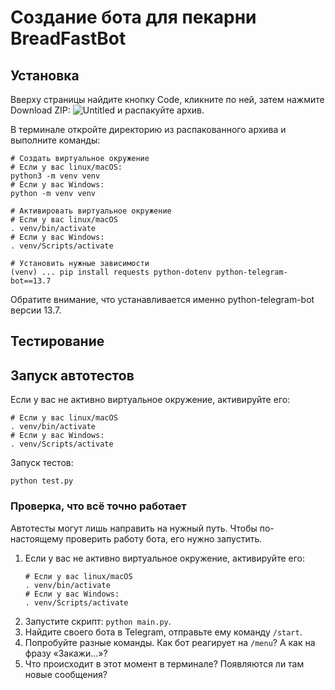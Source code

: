 # Создание бота для пекарни BreadFastBot

## Установка

Вверху страницы найдите кнопку Code, кликните по ней, затем нажмите Download ZIP:
![Untitled](https://github.com/PracticumGrade/telegram-bot-1/assets/13587415/4a427987-b925-4f58-b955-bac1398abdc9)
и распакуйте архив.

В терминале откройте директорию из распакованного архива и выполните команды:

```
# Создать виртуальное окружение 
# Если у вас linux/macOS:
python3 -m venv venv  
# Если у вас Windows:
python -m venv venv

# Активировать виртуальное окружение
# Если у вас linux/macOS
. venv/bin/activate
# Если у вас Windows:
. venv/Scripts/activate

# Установить нужные зависимости
(venv) ... pip install requests python-dotenv python-telegram-bot==13.7
```

Обратите внимание, что устанавливается именно python-telegram-bot версии 13.7.

## Тестирование

## Запуск автотестов

Если у вас не активно виртуальное окружение, активируйте его:
```
# Если у вас linux/macOS
. venv/bin/activate
# Если у вас Windows:
. venv/Scripts/activate
```

Запуск тестов:
```
python test.py
```

### Проверка, что всё точно работает

Автотесты могут лишь направить на нужный путь.
Чтобы по-настоящему проверить работу бота, его нужно запустить.

1. Если у вас не активно виртуальное окружение, активируйте его:
   ```
   # Если у вас linux/macOS
   . venv/bin/activate
   # Если у вас Windows:
   . venv/Scripts/activate
   ```
2. Запустите скрипт: `python main.py`.
3. Найдите своего бота в Telegram, отправьте ему команду `/start`.
4. Попробуйте разные команды. Как бот реагирует на `/menu`? А как на фразу «Закажи...»?
5. Что происходит в этот момент в терминале? Появляются ли там новые сообщения?

